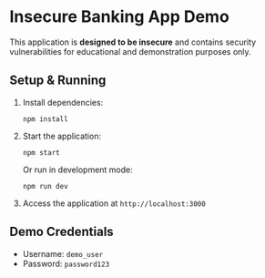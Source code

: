 # Insecure Banking App Demo

This application is **designed to be insecure** and contains security vulnerabilities for educational and demonstration purposes only.

## Setup & Running

1. Install dependencies:
   ```
   npm install
   ```

2. Start the application:
   ```
   npm start
   ```
   
   Or run in development mode:
   ```
   npm run dev
   ```

3. Access the application at `http://localhost:3000`

## Demo Credentials

- Username: `demo_user`
- Password: `password123`